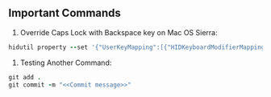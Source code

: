 ## Important Commands

1. Override Caps Lock with Backspace key on Mac OS Sierra:
```ruby
hidutil property --set '{"UserKeyMapping":[{"HIDKeyboardModifierMappingSrc":0x700000039,"HIDKeyboardModifierMappingDst":0x70000002A}]}'
```
1. Testing Another Command:
```ruby
git add .
git commit -m "<<Commit message>>"
```
